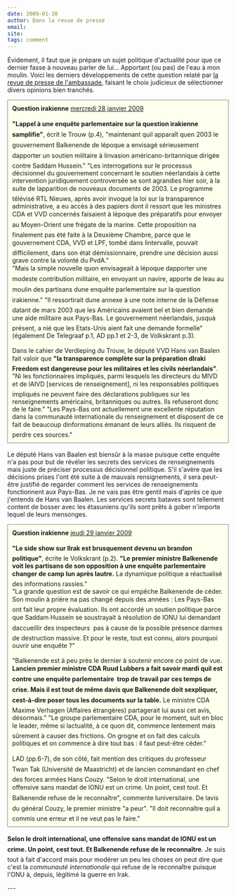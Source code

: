 ```yaml
---
date: 2009-01-30
author: Dans la revue de presse
email: 
site: 
tags: comment
---
```


<p>
Évidement, il faut que je prépare un sujet politique d'actualité pour que ce dernier fasse à nouveau parler de lui... Apportant (ou pas) de l'eau à mon moulin. Voici les derniers développements de cette question relaté par <a href="http://blog.re/me-in-amsterdam/index.php/je-lis-deja-les-journaux">la revue de presse de l'ambassade</a>, faisant le choix judicieux de sélectionner divers opinions bien tranchés.

<div style="border:1px solid grey; background-color:#FFFFEE; padding:10px;">
<b>Question irakienne</b> <a href="http://www.ambafrance-nl.org/spip.php?article10552#Question-irakienne">mercredi 28 janvier 2009</a>
<br/><br/>
<b>"Lappel à une enquête parlementaire sur la question irakienne samplifie"</b>, écrit le Trouw (p.4), "maintenant quil apparaît quen 2003 le gouvernement Balkenende de lépoque a envisagé sérieusement dapporter un soutien militaire à linvasion américano-britannique dirigée contre Saddam Hussein."</b> "Les interrogations sur le processus décisionnel du gouvernement concernant le soutien néerlandais à cette intervention juridiquement controversée se sont agrandies hier soir, à la suite de lapparition de nouveaux documents de 2003. Le programme télévisé RTL Nieuws, après avoir invoqué la loi sur la transparence administrative, a eu accès à des papiers dont il ressort que les ministres CDA et VVD concernés faisaient à lépoque des préparatifs pour envoyer au Moyen-Orient une frégate de la marine. Cette proposition na finalement pas été faite à la Deuxième Chambre, parce que le gouvernement CDA, VVD et LPF, tombé dans lintervalle, pouvait difficilement, dans son état démissionnaire, prendre une décision aussi grave contre la volonté du PvdA."
<br/>
"Mais la simple nouvelle quon envisageait à lépoque dapporter une modeste contribution militaire, en envoyant un navire, apporte de leau au moulin des partisans dune enquête parlementaire sur la question irakienne." "Il ressortirait dune annexe à une note interne de la Défense datant de mars 2003 que les Américains avaient bel et bien demandé une aide militaire aux Pays-Bas. Le gouvernement néerlandais, jusquà présent, a nié que les Etats-Unis aient fait une demande formelle" (également De Telegraaf p.1, AD pp.1 et 2-3, de Volkskrant p.3).
<br/><br/>
Dans le cahier de Verdieping du Trouw, le député VVD Hans van Baalen fait valoir que <b>"la transparence complète sur la préparation dIraki Freedom est dangereuse pour les militaires et les civils néerlandais"</b>. "Ni les fonctionnaires impliqués, parmi lesquels les directeurs du MIVD et de lAIVD [services de renseignement], ni les responsables politiques impliqués ne peuvent faire des déclarations publiques sur les renseignements américains, britanniques ou autres. Ils refuseront donc de le faire." "Les Pays-Bas ont actuellement une excellente réputation dans la communauté internationale du renseignement et disposent de ce fait de beaucoup dinformations émanant de leurs alliés. Ils risquent de perdre ces sources."
</div>
<br/>
Le député Hans van Baalen est biensûr à la masse puisque cette enquête n'a pas pour but de révéler les secrets des services de renseignements mais juste de préciser processus décisionnel politique. S'il s'avère que les décisions prises l'ont été suite à de mauvais rensignements, il sera peut-être justifié de regarder comment les services de renseignements fonctionnent aux Pays-Bas. Je ne vais pas être gentil mais d'après ce que j'entends de Hans van Baalen. Les services secrets bataves sont tellement content de bosser avec les étasuniens qu'ils sont prêts à gober n'importe lequel de leurs mensonges.
</p>
<p>
<p>
<div style="border:1px solid grey; background-color:#FFFFEE; padding:10px;">
<b>Question irakienne</b> <a href="http://www.ambafrance-nl.org/spip.php?article10554#Question-irakienne">jeudi 29 janvier 2009</a>
<br/><br/>
<b>"Le  side show  sur lIrak est brusquement devenu un brandon politique"</b>, écrite le Volkskrant (p.2). <b>"Le premier ministre Balkenende voit les partisans de son opposition à une enquête parlementaire changer de camp lun après lautre.</b> La dynamique politique a réactualisé des informations rassies."<br/>
"La grande question est de savoir ce qui empêche Balkenende de céder. Son moulin à prière na pas changé depuis des années : Les Pays-Bas ont fait leur propre évaluation. Ils ont accordé un soutien politique parce que Saddam Hussein se soustrayait à résolution de lONU lui demandant daccueillir des inspecteurs  pas à cause de la possible présence darmes de destruction massive. Et pour le reste, tout est connu, alors pourquoi ouvrir une enquête ?"
<br/><br/>
"Balkenende est à peu près le dernier à soutenir encore ce point de vue. <b>Lancien premier ministre CDA Ruud Lubbers a fait savoir mardi quil est contre une enquête parlementaire  trop de travail par ces temps de crise. Mais il est tout de même davis que Balkenende doit sexpliquer, cest-à-dire poser tous les documents sur la table.</b> Le ministre CDA Maxime Verhagen (Affaires étrangères) partagerait lui aussi cet avis, désormais."
"Le groupe parlementaire CDA, pour le moment, suit en bloc le leader, même si lactualité, à ce quon dit, commence lentement mais sûrement à causer des frictions. On grogne et on fait des calculs politiques et on commence à dire tout bas : il faut peut-être céder."
<br/><br/>
LAD (pp.6-7), de son côté, fait mention des critiques du professeur Twan Tak (Université de Maastricht) et de lancien commandant en chef des forces armées Hans Couzy. "Selon le droit international, une offensive sans mandat de lONU est un crime. Un point, cest tout. Et Balkenende refuse de le reconnaître", commente luniversitaire. De lavis du général Couzy, le premier ministre "a peur". "Il doit reconnaître quil a commis une erreur et il ne veut pas le faire."
</div>
<br/>
<b>Selon le droit international, une offensive sans mandat de lONU est un crime. Un point, cest tout. Et Balkenende refuse de le reconnaître</b>. Je suis tout à fait d'accord mais pour modérer un peu les choses on peut dire que c'est la <i>communauté internationale</i> qui refuse de le reconnaître puisque l'ONU à, depuis, légitimé la guerre en Irak. 
</p>
---